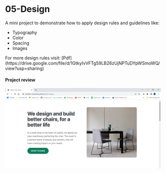 # 05-Design

A mini project to demonstrate how to apply design rules and guidelines like:
<ul>
  <li>Typography</li>
  <li>Color</li>
  <li>Spacing</li>
  <li>Images</li>
</ul>
For more design rules visit: [Pdf](https://drive.google.com/file/d/1GtkyIvVFTg59LB26zUjNPTuDYpWSmoWQ/view?usp=sharing)

#### Project review
[![Lisbon Char Shop](https://github.com/Matthew-Oduamafu/05-Design/blob/master/design.png?raw=true)](https://matthew-oduamafu.github.io/05-Design/)
